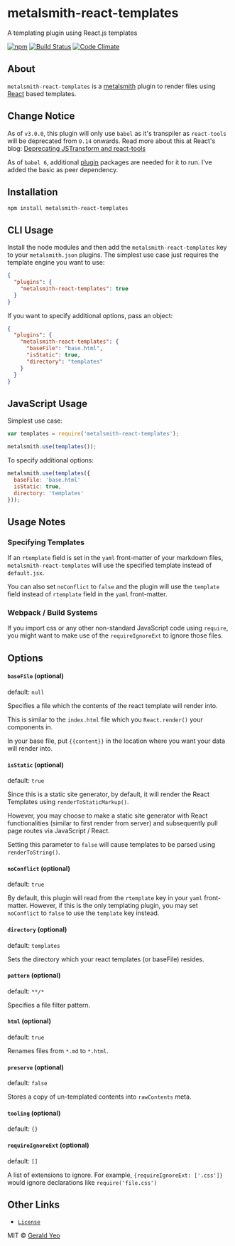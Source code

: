 # metalsmith-react-templates
A templating plugin using React.js templates

[![npm](https://img.shields.io/npm/v/metalsmith-react-templates.svg?style=flat-square)](https://www.npmjs.com/package/metalsmith-react-templates)
[![Build Status](https://img.shields.io/travis/yeojz/metalsmith-react-templates.svg?style=flat-square)](https://travis-ci.org/yeojz/metalsmith-react-templates)
[![Code Climate](https://img.shields.io/codeclimate/github/yeojz/metalsmith-react-templates.svg?style=flat-square)](https://codeclimate.com/github/yeojz/metalsmith-react-templates)


## About
`metalsmith-react-templates` is a [metalsmith](http://www.metalsmith.io/) plugin to render files using [React](https://facebook.github.io/react/) based templates.


## Change Notice
As of `v3.0.0`, this plugin will only use `babel` as it's transpiler as `react-tools` will be deprecated from `0.14` onwards. Read more about this at React's blog: [Deprecating JSTransform and react-tools](https://facebook.github.io/react/blog/2015/06/12/deprecating-jstransform-and-react-tools.html)

As of `babel 6`, additional [plugin](https://babeljs.io/docs/plugins/) packages are needed for it to run. I've added the basic as peer dependency.


## Installation

```
npm install metalsmith-react-templates
```

## CLI Usage

  Install the node modules and then add the `metalsmith-react-templates` key to your `metalsmith.json` plugins. The simplest use case just requires the template engine you want to use:

```json
{
  "plugins": {
    "metalsmith-react-templates": true
  }
}
```

  If you want to specify additional options, pass an object:

```json
{
  "plugins": {
    "metalsmith-react-templates": {
      "baseFile": "base.html",
      "isStatic": true,
      "directory": "templates"
    }
  }
}
```

## JavaScript Usage

  Simplest use case:

```js
var templates = require('metalsmith-react-templates');

metalsmith.use(templates());
```

  To specify additional options:

```js
metalsmith.use(templates({
  baseFile: 'base.html'
  isStatic: true,
  directory: 'templates'
}));
```


## Usage Notes

### Specifying Templates
If an `rtemplate` field is set in the `yaml` front-matter of your markdown files, `metalsmith-react-templates` will use the specified template instead of `default.jsx`.

You can also set `noConflict` to `false` and the plugin will use the `template` field instead of `rtemplate` field in the `yaml` front-matter.

### Webpack / Build Systems

If you import css or any other non-standard JavaScript code using `require`,
you might want to make use of the `requireIgnoreExt` to ignore those files.



## Options

#### `baseFile` (optional)
default: `null`

Specifies a file which the contents of the react template will render into.

This is similar to the `index.html` file which you `React.render()` your components in.

In your base file, put `{{content}}` in the location where you want your data will render into.


#### `isStatic` (optional)
default: `true`

Since this is a static site generator, by default, it will render the React Templates using `renderToStaticMarkup()`.

However, you may choose to make a static site generator with React functionalities (similar to first render from server) and subsequently pull page routes via JavaScript / React.

Setting this parameter to `false` will cause templates to be parsed using `renderToString()`.


#### `noConflict` (optional)
default: `true`

By default, this plugin will read from the `rtemplate` key in your `yaml`
front-matter. However, if this is the only templating plugin, you may
set `noConflict` to `false` to use the `template` key instead.


#### `directory` (optional)
default: `templates`

Sets the directory which your react templates (or baseFile) resides.


#### `pattern` (optional)
default: `**/*`

Specifies a file filter pattern.


#### `html` (optional)
default: `true`

Renames files from `*.md` to `*.html`.


#### `preserve` (optional)
default: `false`

Stores a copy of un-templated contents into `rawContents` meta.


#### `tooling` (optional)
default: `{}`



#### `requireIgnoreExt` (optional)
default: `[]`

A list of extensions to ignore. For example, `{requireIgnoreExt: ['.css']}` would
ignore declarations like `require('file.css')`




## Other Links
- [`License`](/LICENSE)



MIT © [Gerald Yeo](https://www.fusedthought.com)


